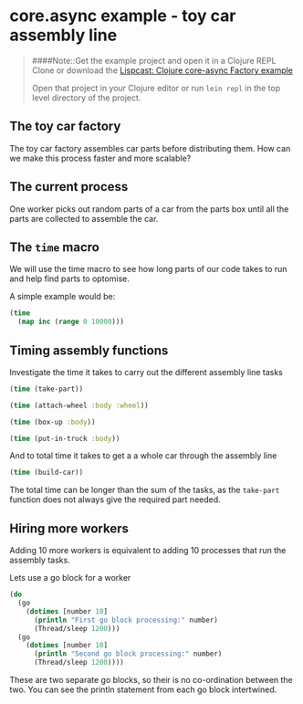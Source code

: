 # core.async example - toy car assembly line

>####Note::Get the example project and open it in a Clojure REPL
> Clone or download the [Lispcast: Clojure core-async Factory example](https://github.com/ericnormand/lispcast-clojure-core-async)
>
> Open that project in your Clojure editor or run `lein repl` in the top level directory of the project.


## The toy car factory

The toy car factory assembles car parts before distributing them.  How can we make this process faster and more scalable?


## The current process

One worker picks out random parts of a car from the parts box until all the parts are collected to assemble the car.



## The `time` macro

We will use the time macro to see how long parts of our code takes to run and help find parts to optomise.

A simple example would be:

```clojure
(time
  (map inc (range 0 10000)))
```


## Timing assembly functions

Investigate the time it takes to carry out the different assembly line tasks

```clojure
(time (take-part))

(time (attach-wheel :body :wheel))

(time (box-up :body))

(time (put-in-truck :body))
```

And to total time it takes to get a a whole car through the assembly line

```clojure
(time (build-car))
```

The total time can be longer than the sum of the tasks, as the `take-part` function does not always give the required part needed.


## Hiring more workers

Adding 10 more workers is equivalent to adding 10 processes that run the assembly tasks.

Lets use a go block for a worker

```clojure
(do
  (go
    (dotimes [number 10]
      (println "First go block processing:" number)
      (Thread/sleep 1200)))
  (go
    (dotimes [number 10]
      (println "Second go block processing:" number)
      (Thread/sleep 1200))))
```

These are two separate go blocks, so their is no co-ordination between the two.  You can see the println statement from each go block intertwined.

